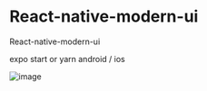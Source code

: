 # React-native-modern-ui
React-native-modern-ui

expo start or yarn android / ios

![image](https://user-images.githubusercontent.com/17819811/155773490-bda55fa1-7dfe-47d1-b253-b7148d193486.png)
